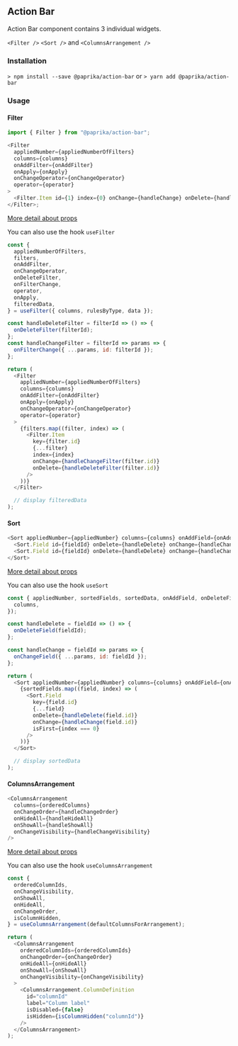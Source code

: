 ## Action Bar

Action Bar component contains 3 individual widgets.

`<Filter />` `<Sort />` and `<ColumnsArrangement />`

### Installation

`> npm install --save @paprika/action-bar`
or
`> yarn add @paprika/action-bar`

### Usage

#### Filter

```js
import { Filter } from "@paprika/action-bar";

<Filter
  appliedNumber={appliedNumberOfFilters}
  columns={columns}
  onAddFilter={onAddFilter}
  onApply={onApply}
  onChangeOperator={onChangeOperator}
  operator={operator}
>
  <Filter.Item id={1} index={0} onChange={handleChange} onDelete={handleDelete} />
</Filter>;
```

[More detail about props](https://github.com/acl-services/paprika/blob/aa770ab261d6364c2f14717c8edeb7d1e560a3d5/packages/ActionBar/src/components/Filter/Filter.js)

You can also use the hook `useFilter`

```js
const {
  appliedNumberOfFilters,
  filters,
  onAddFilter,
  onChangeOperator,
  onDeleteFilter,
  onFilterChange,
  operator,
  onApply,
  filteredData,
} = useFilter({ columns, rulesByType, data });

const handleDeleteFilter = filterId => () => {
  onDeleteFilter(filterId);
};
const handleChangeFilter = filterId => params => {
  onFilterChange({ ...params, id: filterId });
};

return (
  <Filter
    appliedNumber={appliedNumberOfFilters}
    columns={columns}
    onAddFilter={onAddFilter}
    onApply={onApply}
    onChangeOperator={onChangeOperator}
    operator={operator}
  >
    {filters.map((filter, index) => (
      <Filter.Item
        key={filter.id}
        {...filter}
        index={index}
        onChange={handleChangeFilter(filter.id)}
        onDelete={handleDeleteFilter(filter.id)}
      />
    ))}
  </Filter>

  // display filteredData
);
```

#### Sort

```js
<Sort appliedNumber={appliedNumber} columns={columns} onAddField={onAddField} onApply={onApply}>
  <Sort.Field id={fieldId} onDelete={handleDelete} onChange={handleChange} isFirst />
  <Sort.Field id={fieldId} onDelete={handleDelete} onChange={handleChange} isFirst={false} />
</Sort>
```

[More detail about props](https://github.com/acl-services/paprika/blob/aa770ab261d6364c2f14717c8edeb7d1e560a3d5/packages/ActionBar/src/components/Sort/Sort.js)

You can also use the hook `useSort`

```js
const { appliedNumber, sortedFields, sortedData, onAddField, onDeleteField, onChangeField, onApply } = useSort({
  columns,
});

const handleDelete = fieldId => () => {
  onDeleteField(fieldId);
};

const handleChange = fieldId => params => {
  onChangeField({ ...params, id: fieldId });
};

return (
  <Sort appliedNumber={appliedNumber} columns={columns} onAddField={onAddField} onApply={onApply}>
    {sortedFields.map((field, index) => (
      <Sort.Field
        key={field.id}
        {...field}
        onDelete={handleDelete(field.id)}
        onChange={handleChange(field.id)}
        isFirst={index === 0}
      />
    ))}
  </Sort>

  // display sortedData
);
```

#### ColumnsArrangement

```js
<ColumnsArrangement
  columns={orderedColumns}
  onChangeOrder={handleChangeOrder}
  onHideAll={handleHideAll}
  onShowAll={handleShowAll}
  onChangeVisibility={handleChangeVisibility}
/>
```

[More detail about props](https://github.com/acl-services/paprika/blob/aa770ab261d6364c2f14717c8edeb7d1e560a3d5/packages/ActionBar/src/components/ColumnsArrangement/ColumnsArrangement.js)

You can also use the hook `useColumnsArrangement`

```js
const {
  orderedColumnIds,
  onChangeVisibility,
  onShowAll,
  onHideAll,
  onChangeOrder,
  isColumnHidden,
} = useColumnsArrangement(defaultColumnsForArrangement);

return (
  <ColumnsArrangement
    orderedColumnIds={orderedColumnIds}
    onChangeOrder={onChangeOrder}
    onHideAll={onHideAll}
    onShowAll={onShowAll}
    onChangeVisibility={onChangeVisibility}
  >
    <ColumnsArrangement.ColumnDefinition
      id="columnId"
      label="Column label"
      isDisabled={false}
      isHidden={isColumnHidden("columnId")}
    />
  </ColumnsArrangement>
);
```
